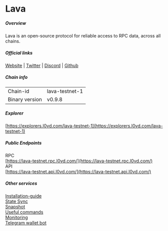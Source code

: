# Lava


##### Overview
Lava is an open-source protocol for reliable access to RPC data, across all chains.

##### Official links
[Website](https://www.lavanet.xyz/) | [Twitter](https://twitter.com/lavanetxyz) | [Discord](https://discord.gg/mCBzfEbYcF) | [Github](https://github.com/lavanet/)

##### Chain info

|  |  |
| ------ | ------ |
| Chain-id | lava-testnet-1 |
| Binary version | v0.9.8 |

##### Explorer
[https://explorers.l0vd.com/lava-testnet-1](https://explorers.l0vd.com/lava-testnet-1)

##### Public Endpoints
RPC <br />
[https://lava-testnet.rpc.l0vd.com/](https://lava-testnet.rpc.l0vd.com/) <br />
API <br />
[https://lava-testnet.api.l0vd.com/](https://lava-testnet.api.l0vd.com/) <br />

##### Other services
[Installation-guide](installation-guide/) <br />
[State Sync](state-sync/) <br />
[Snapshot](snapshot/) <br />
[Useful commands](useful-commands/) <br />
[Monitoring](monitoring/) <br />
[Telegram wallet bot](wallet-bot/) <br />
